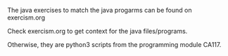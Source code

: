 The java exercises to match the java progarms can be found on exercism.org

Check exercism.org to get context for the java files/programs.

Otherwise, they are python3 scripts from the programming module CA117.
